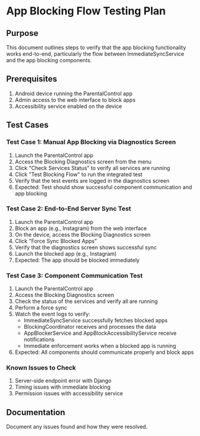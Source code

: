 # App Blocking Flow Testing Plan

## Purpose
This document outlines steps to verify that the app blocking functionality works end-to-end,
particularly the flow between ImmediateSyncService and the app blocking components.

## Prerequisites
1. Android device running the ParentalControl app
2. Admin access to the web interface to block apps
3. Accessibility service enabled on the device

## Test Cases

### Test Case 1: Manual App Blocking via Diagnostics Screen
1. Launch the ParentalControl app
2. Access the Blocking Diagnostics screen from the menu
3. Click "Check Services Status" to verify all services are running
4. Click "Test Blocking Flow" to run the integrated test
5. Verify that the test events are logged in the diagnostics screen
6. Expected: Test should show successful component communication and app blocking

### Test Case 2: End-to-End Server Sync Test
1. Launch the ParentalControl app
2. Block an app (e.g., Instagram) from the web interface
3. On the device, access the Blocking Diagnostics screen
4. Click "Force Sync Blocked Apps"
5. Verify that the diagnostics screen shows successful sync
6. Launch the blocked app (e.g., Instagram)
7. Expected: The app should be blocked immediately

### Test Case 3: Component Communication Test
1. Launch the ParentalControl app
2. Access the Blocking Diagnostics screen
3. Check the status of the services and verify all are running
4. Perform a force sync
5. Watch the event logs to verify:
   - ImmediateSyncService successfully fetches blocked apps
   - BlockingCoordinator receives and processes the data
   - AppBlockerService and AppBlockAccessibilityService receive notifications
   - Immediate enforcement works when a blocked app is running
6. Expected: All components should communicate properly and block apps

### Known Issues to Check
1. Server-side endpoint error with Django
2. Timing issues with immediate blocking
3. Permission issues with accessibility service

## Documentation
Document any issues found and how they were resolved.
